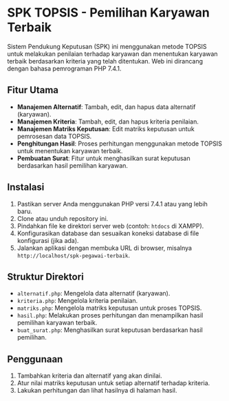 
# SPK TOPSIS - Pemilihan Karyawan Terbaik

Sistem Pendukung Keputusan (SPK) ini menggunakan metode TOPSIS untuk melakukan penilaian terhadap karyawan dan menentukan karyawan terbaik berdasarkan kriteria yang telah ditentukan. Web ini dirancang dengan bahasa pemrograman PHP 7.4.1.

## Fitur Utama
- **Manajemen Alternatif**: Tambah, edit, dan hapus data alternatif (karyawan).
- **Manajemen Kriteria**: Tambah, edit, dan hapus kriteria penilaian.
- **Manajemen Matriks Keputusan**: Edit matriks keputusan untuk pemrosesan data TOPSIS.
- **Penghitungan Hasil**: Proses perhitungan menggunakan metode TOPSIS untuk menentukan karyawan terbaik.
- **Pembuatan Surat**: Fitur untuk menghasilkan surat keputusan berdasarkan hasil pemilihan karyawan.

## Instalasi
1. Pastikan server Anda menggunakan PHP versi 7.4.1 atau yang lebih baru.
2. Clone atau unduh repository ini.
3. Pindahkan file ke direktori server web (contoh: `htdocs` di XAMPP).
4. Konfigurasikan database dan sesuaikan koneksi database di file konfigurasi (jika ada).
5. Jalankan aplikasi dengan membuka URL di browser, misalnya `http://localhost/spk-pegawai-terbaik`.

## Struktur Direktori
- `alternatif.php`: Mengelola data alternatif (karyawan).
- `kriteria.php`: Mengelola kriteria penilaian.
- `matriks.php`: Mengelola matriks keputusan untuk proses TOPSIS.
- `hasil.php`: Melakukan proses perhitungan dan menampilkan hasil pemilihan karyawan terbaik.
- `buat_surat.php`: Menghasilkan surat keputusan berdasarkan hasil pemilihan.

## Penggunaan
1. Tambahkan kriteria dan alternatif yang akan dinilai.
2. Atur nilai matriks keputusan untuk setiap alternatif terhadap kriteria.
3. Lakukan perhitungan dan lihat hasilnya di halaman hasil.

